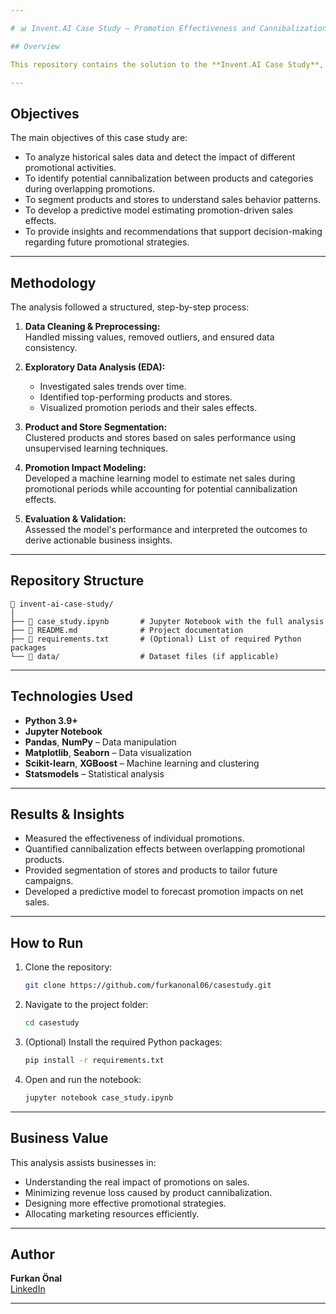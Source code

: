 ```yaml
---

# 📊 Invent.AI Case Study – Promotion Effectiveness and Cannibalization Analysis

## Overview

This repository contains the solution to the **Invent.AI Case Study**, which focuses on analyzing sales data to evaluate the impact of various promotions and identify potential cannibalization effects. The project leverages exploratory data analysis (EDA), statistical methods, and machine learning techniques to provide actionable insights and business recommendations.

---
```


## Objectives

The main objectives of this case study are:
- To analyze historical sales data and detect the impact of different promotional activities.
- To identify potential cannibalization between products and categories during overlapping promotions.
- To segment products and stores to understand sales behavior patterns.
- To develop a predictive model estimating promotion-driven sales effects.
- To provide insights and recommendations that support decision-making regarding future promotional strategies.

---

## Methodology

The analysis followed a structured, step-by-step process:
1. **Data Cleaning & Preprocessing:**  
   Handled missing values, removed outliers, and ensured data consistency.
   
2. **Exploratory Data Analysis (EDA):**  
   - Investigated sales trends over time.
   - Identified top-performing products and stores.
   - Visualized promotion periods and their sales effects.

3. **Product and Store Segmentation:**  
   Clustered products and stores based on sales performance using unsupervised learning techniques.

4. **Promotion Impact Modeling:**  
   Developed a machine learning model to estimate net sales during promotional periods while accounting for potential cannibalization effects.

5. **Evaluation & Validation:**  
   Assessed the model's performance and interpreted the outcomes to derive actionable business insights.

---

## Repository Structure

```
📂 invent-ai-case-study/
│
├── 📄 case_study.ipynb       # Jupyter Notebook with the full analysis
├── 📄 README.md              # Project documentation
├── 📄 requirements.txt       # (Optional) List of required Python packages
└── 📂 data/                  # Dataset files (if applicable)
```

---

## Technologies Used

- **Python 3.9+**
- **Jupyter Notebook**
- **Pandas**, **NumPy** – Data manipulation
- **Matplotlib**, **Seaborn** – Data visualization
- **Scikit-learn**, **XGBoost** – Machine learning and clustering
- **Statsmodels** – Statistical analysis

---

## Results & Insights

- Measured the effectiveness of individual promotions.
- Quantified cannibalization effects between overlapping promotional products.
- Provided segmentation of stores and products to tailor future campaigns.
- Developed a predictive model to forecast promotion impacts on net sales.

---

## How to Run

1. Clone the repository:
   ```bash
   git clone https://github.com/furkanonal06/casestudy.git
   ```
2. Navigate to the project folder:
   ```bash
   cd casestudy
   ```
3. (Optional) Install the required Python packages:
   ```bash
   pip install -r requirements.txt
   ```
4. Open and run the notebook:
   ```bash
   jupyter notebook case_study.ipynb
   ```

---

## Business Value

This analysis assists businesses in:
- Understanding the real impact of promotions on sales.
- Minimizing revenue loss caused by product cannibalization.
- Designing more effective promotional strategies.
- Allocating marketing resources efficiently.

---

## Author

**Furkan Önal**  
[LinkedIn](https://www.linkedin.com/in/furkan-onal/)

---
